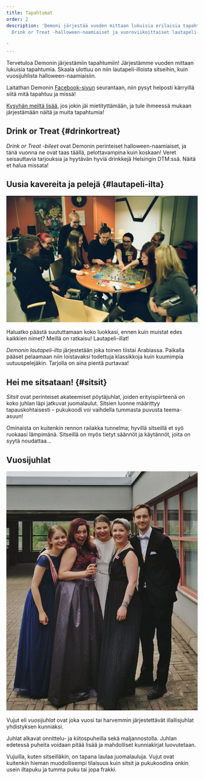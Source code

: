 ```yaml
---
title: Tapahtumat
order: 2
description: 'Demoni järjestää vuoden mittaan lukuisia erilaisia tapahtumia, kuten
  Drink or Treat -halloween-naamiaiset ja vuoroviikoittaiset lautapeli-illat.

'
---
```


Tervetuloa Demonin järjestämiin tapahtumiin! Järjestämme vuoden mittaan lukuisia tapahtumia. Skaala ulottuu on niin lautapeli-illoista sitseihin, kuin vuosijuhlista halloween-naamiaisiin.

Laitathan Demonin [Facebook-sivun](https://www.facebook.com/opiskelijayhdistysdemoni/) seurantaan, niin pysyt helposti kärryillä siitä mitä tapahtuu ja missä!

[Kysyhän meiltä lisää](#yhteystiedot), jos jokin jäi mietityttämään, ja tule ihmeessä mukaan järjestämään näitä ja muita tapahtumia!

## Drink or Treat {#drinkortreat}

*Drink or Treat -bileet* ovat Demonin perinteiset halloween-naamiaiset, ja tänä vuonna ne ovat taas täällä, pelottavampina kuin koskaan! Veret seisauttavia tarjouksia ja hyytävän hyviä drinkkejä Helsingin DTM:ssä. Näitä et halua missata!

## Uusia kavereita ja pelejä {#lautapeli-ilta}

![Lautapelaajia](/assets/photos/lautapeli-ilta.jpg)

Haluatko päästä suututtamaan koko luokkasi, ennen kuin muistat edes kaikkien nimet? Meillä on ratkaisu! Lautapeli-illat!

*Demonin lautapeli-ilta* järjestetään joka toinen tiistai Arabiassa. Paikalla pääset pelaamaan niin loistavaksi todettuja klassikkoja kuin kuumimpia uutuuspelejäkin. Tarjolla on aina pientä purtavaa!

## Hei me sitsataan! {#sitsit}

*Sitsit* ovat perinteiset akateemiset pöytäjuhlat, joiden erityispiirteenä on koko juhlan läpi jatkuvat juomalaulut. Sitsien luonne määrittyy tapauskohtaisesti – pukukoodi voi vaihdella tummasta puvusta teema-asuun!

Ominaista on kuitenkin rennon railakka tunnelma; hyvillä sitseillä et syö ruokaasi lämpimänä. Sitseillä on myös tietyt säännöt ja käytännöt, joita on syytä noudattaa...

## Vuosijuhlat

![Demonin jäseniä vuosijuhlilla](/assets/photos/vujut.jpg#left)

Vujut eli *vuosijuhlat* ovat joka vuosi tai harvemmin järjestettävät illallisjuhlat yhdistyksen kunniaksi.

Juhlat alkavat onnittelu- ja kiitospuheilla sekä maljannostolla. Juhlan edetessä puheita voidaan pitää lisää ja mahdolliset kunniakirjat luovutetaan.

Vujuilla, kuten sitseilläkin, on tapana laulaa juomalauluja. Vujut ovat kuitenkin hieman muodollisempi tilaisuus kuin sitsit ja pukukoodina onkin usein iltapuku ja tumma puku tai jopa frakki.
